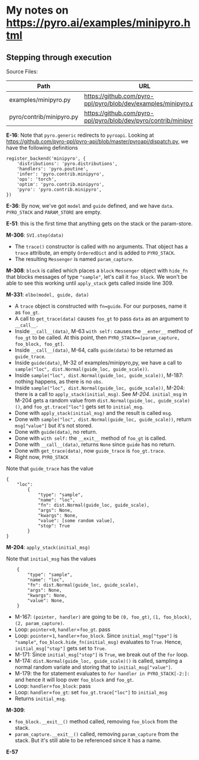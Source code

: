 # My notes on https://pyro.ai/examples/minipyro.html

## Stepping through execution

Source Files: 

| Path | URL | Abbreviation |
|-|-|-|
| examples/minipyro.py | https://github.com/pyro-ppl/pyro/blob/dev/examples/minipyro.py | E |
| pyro/contrib/minipyro.py | https://github.com/pyro-ppl/pyro/blob/dev/pyro/contrib/minipyro.py | M |

**E-16**: Note that `pyro.generic` redirects to `pyroapi`.
Looking at
https://github.com/pyro-ppl/pyro-api/blob/master/pyroapi/dispatch.py, we have the following definitions

```
register_backend('minipyro', {
    'distributions': 'pyro.distributions',
    'handlers': 'pyro.poutine',
    'infer': 'pyro.contrib.minipyro',
    'ops': 'torch',
    'optim': 'pyro.contrib.minipyro',
    'pyro': 'pyro.contrib.minipyro',
})
```

**E-36**: By now, we've got `model` and `guide` defined, and we have `data`. `PYRO_STACK` and `PARAM_STORE` are empty.

**E-51**: this is the first time that anything gets on the stack or the param-store.

**M-306**: `SVI.step(data)`

 * The `trace()` constructor is called with no arguments.  That object has a `trace` attribute, an empty `OrderedDict` and is added to `PYRO_STACK`.  
 * The resulting `Messenger` is named `param_capture`.

**M-308**: `block` is called which places a `block` `Messenger` object with `hide_fn` that blocks messages of type `"sample"`, let's call it `foo_block`.  We won't be able to see this working until `apply_stack` gets called inside line 309.


**M-331**: `elbo(model, guide, data)`

 * A `trace` object is constructed with `fn=guide`.  For our purposes, name it as `foo_gt`.
 * A call to `get_trace(data)` causes `foo_gt` to pass `data` as an argument to `__call__`.
 * Inside `__call__(data)`, M-63 `with self:` causes the `__enter__` method of `foo_gt` to be called.  At this point, then `PYRO_STACK==[param_capture, foo_block, foo_gt]`.
 * Inside `__call__(data)`, M-64, calls `guide(data)` to be returned as `guide_trace`.
 * Inside `guide(data)`, M-32 of examples/minipyro,py, we have a call to `sample("loc", dist.Normal(guide_loc, guide_scale))`.
 * Inside `sample("loc", dist.Normal(guide_loc, guide_scale))`, M-187: nothing happens, as there is no `obs`.
 * Inside `sample("loc", dist.Normal(guide_loc, guide_scale))`, M-204: there is a call to `apply_stack(initial_msg)`.  See *M-204*.  `initial_msg` in M-204 gets a random value from `dist.Normal(guide_loc, guide_scale)()`, and `foo_gt.trace["loc"]` gets set to `initial_msg`.
 * Done with `apply_stack(initial_msg)` and the result is called `msg`.
 * Done with `sample("loc", dist.Normal(guide_loc, guide_scale))`, return `msg["value"]` but it's not stored.
 * Done with `guide(data)`, no return.
 * Done with `with self:` the `__exit__` method of `foo_gt` is called.
 * Done with `__call__(data)`, returns `None` since `guide` has no return.
 * Done with `get_trace(data)`, now `guide_trace` is `foo_gt.trace`.
 * Right now, `PYRO_STACK`

Note that `guide_trace` has the value
```
{
    "loc":
        {
            "type": "sample",
            "name": "loc",
            "fn": dist.Normal(guide_loc, guide_scale),
            "args": None,
            "kwargs": None,
            "value": [some random value],
            "stop": True
        }   
}
```

**M-204**: `apply_stack(initial_msg)`

Note that `initial_msg` has the values
```
    {
        "type": "sample",
        "name": "loc",
        "fn": dist.Normal(guide_loc, guide_scale),
        "args": None,
        "kwargs": None,
        "value": None,
    }
```

 * M-167: `(pointer, handler)` are going to be `(0, foo_gt)`, `(1, foo_block)`, `(2, param_capture)`.
 * Loop: `pointer`=`0`, `handler`=`foo_gt`.  pass
 * Loop: `pointer`=`1`, `handler`=`foo_block`.  Since `initial_msg["type"]` is `"sample"`, `foo_block.hide_fn(initial_msg)` evaluates to `True`.  Hence, `initial_msg["stop"]` gets set to `True`.
 * M-171: Since `initial_msg["stop"]` is `True`, we break out of the `for` loop.
 * M-174: `dist.Normal(guide_loc, guide_scale)()` is called, sampling a normal random variate and storing that to `initial_msg["value"]`.
 * M-179: the for statement evaluates to `for handler in PYRO_STACK[-2:]:` and hence it will loop over `foo_block` and `foo_gt`.
 * Loop: `handler`=`foo_block`: pass
 * Loop: `handler`=`foo_gt`: set `foo_gt.trace["loc"]` to `initial_msg`
 * Returns `initial_msg`.


**M-309**: 

 * `foo_block.__exit__()` method called, removing `foo_block` from the stack.
 * `param_capture.__exit__()` called, removing `param_capture` from the stack.  But it's still able to be referenced since it has a name.

**E-57**
